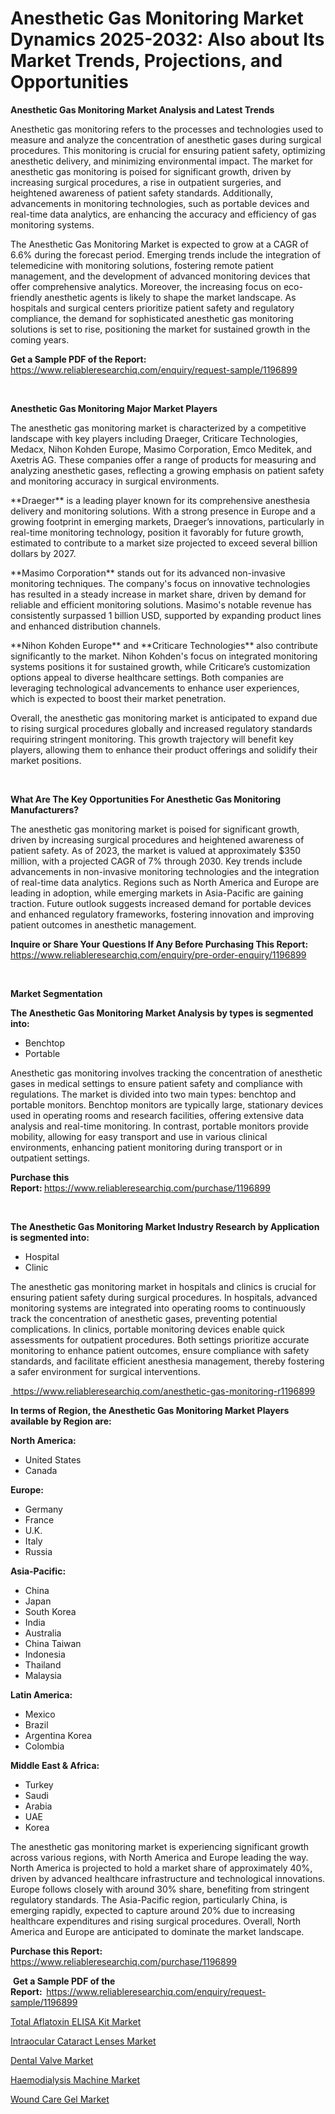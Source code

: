 <p><h1>Anesthetic Gas Monitoring Market Dynamics 2025-2032: Also about Its Market Trends, Projections, and Opportunities</h1></p><p><strong>Anesthetic Gas Monitoring Market Analysis and Latest Trends</strong></p>
<p><p>Anesthetic gas monitoring refers to the processes and technologies used to measure and analyze the concentration of anesthetic gases during surgical procedures. This monitoring is crucial for ensuring patient safety, optimizing anesthetic delivery, and minimizing environmental impact. The market for anesthetic gas monitoring is poised for significant growth, driven by increasing surgical procedures, a rise in outpatient surgeries, and heightened awareness of patient safety standards. Additionally, advancements in monitoring technologies, such as portable devices and real-time data analytics, are enhancing the accuracy and efficiency of gas monitoring systems.</p><p>The Anesthetic Gas Monitoring Market is expected to grow at a CAGR of 6.6% during the forecast period. Emerging trends include the integration of telemedicine with monitoring solutions, fostering remote patient management, and the development of advanced monitoring devices that offer comprehensive analytics. Moreover, the increasing focus on eco-friendly anesthetic agents is likely to shape the market landscape. As hospitals and surgical centers prioritize patient safety and regulatory compliance, the demand for sophisticated anesthetic gas monitoring solutions is set to rise, positioning the market for sustained growth in the coming years.</p></p>
<p><strong>Get a Sample PDF of the Report:&nbsp;</strong> <a href="https://www.reliableresearchiq.com/enquiry/request-sample/1196899?utm_campaign=1906&utm_medium=2&utm_source=Github&utm_content=ia&utm_term=03032025&utm_id=anesthetic-gas-monitoring">https://www.reliableresearchiq.com/enquiry/request-sample/1196899</a></p>
<p>&nbsp;</p>
<p><strong>Anesthetic Gas Monitoring Major Market Players</strong></p>
<p><p>The anesthetic gas monitoring market is characterized by a competitive landscape with key players including Draeger, Criticare Technologies, Medacx, Nihon Kohden Europe, Masimo Corporation, Emco Meditek, and Axetris AG. These companies offer a range of products for measuring and analyzing anesthetic gases, reflecting a growing emphasis on patient safety and monitoring accuracy in surgical environments.</p><p>**Draeger** is a leading player known for its comprehensive anesthesia delivery and monitoring solutions. With a strong presence in Europe and a growing footprint in emerging markets, Draeger’s innovations, particularly in real-time monitoring technology, position it favorably for future growth, estimated to contribute to a market size projected to exceed several billion dollars by 2027.</p><p>**Masimo Corporation** stands out for its advanced non-invasive monitoring techniques. The company's focus on innovative technologies has resulted in a steady increase in market share, driven by demand for reliable and efficient monitoring solutions. Masimo's notable revenue has consistently surpassed 1 billion USD, supported by expanding product lines and enhanced distribution channels.</p><p>**Nihon Kohden Europe** and **Criticare Technologies** also contribute significantly to the market. Nihon Kohden's focus on integrated monitoring systems positions it for sustained growth, while Criticare’s customization options appeal to diverse healthcare settings. Both companies are leveraging technological advancements to enhance user experiences, which is expected to boost their market penetration.</p><p>Overall, the anesthetic gas monitoring market is anticipated to expand due to rising surgical procedures globally and increased regulatory standards requiring stringent monitoring. This growth trajectory will benefit key players, allowing them to enhance their product offerings and solidify their market positions.</p></p>
<p>&nbsp;</p>
<p><strong>What Are The Key Opportunities For Anesthetic Gas Monitoring Manufacturers?</strong></p>
<p><p>The anesthetic gas monitoring market is poised for significant growth, driven by increasing surgical procedures and heightened awareness of patient safety. As of 2023, the market is valued at approximately $350 million, with a projected CAGR of 7% through 2030. Key trends include advancements in non-invasive monitoring technologies and the integration of real-time data analytics. Regions such as North America and Europe are leading in adoption, while emerging markets in Asia-Pacific are gaining traction. Future outlook suggests increased demand for portable devices and enhanced regulatory frameworks, fostering innovation and improving patient outcomes in anesthetic management.</p></p>
<p><strong>Inquire or Share Your Questions If Any Before Purchasing This Report:</strong> <a href="https://www.reliableresearchiq.com/enquiry/pre-order-enquiry/1196899?utm_campaign=1906&utm_medium=2&utm_source=Github&utm_content=ia&utm_term=03032025&utm_id=anesthetic-gas-monitoring">https://www.reliableresearchiq.com/enquiry/pre-order-enquiry/1196899</a></p>
<p>&nbsp;</p>
<p><strong>Market Segmentation</strong></p>
<p><strong>The Anesthetic Gas Monitoring Market Analysis by types is segmented into:</strong></p>
<p><ul><li>Benchtop</li><li>Portable</li></ul></p>
<p><p>Anesthetic gas monitoring involves tracking the concentration of anesthetic gases in medical settings to ensure patient safety and compliance with regulations. The market is divided into two main types: benchtop and portable monitors. Benchtop monitors are typically large, stationary devices used in operating rooms and research facilities, offering extensive data analysis and real-time monitoring. In contrast, portable monitors provide mobility, allowing for easy transport and use in various clinical environments, enhancing patient monitoring during transport or in outpatient settings.</p></p>
<p><strong>Purchase this Report:&nbsp;</strong><a href="https://www.reliableresearchiq.com/purchase/1196899?utm_campaign=1906&utm_medium=2&utm_source=Github&utm_content=ia&utm_term=03032025&utm_id=anesthetic-gas-monitoring">https://www.reliableresearchiq.com/purchase/1196899</a></p>
<p>&nbsp;</p>
<p><strong>The Anesthetic Gas Monitoring Market Industry Research by Application is segmented into:</strong></p>
<p><ul><li>Hospital</li><li>Clinic</li></ul></p>
<p><p>The anesthetic gas monitoring market in hospitals and clinics is crucial for ensuring patient safety during surgical procedures. In hospitals, advanced monitoring systems are integrated into operating rooms to continuously track the concentration of anesthetic gases, preventing potential complications. In clinics, portable monitoring devices enable quick assessments for outpatient procedures. Both settings prioritize accurate monitoring to enhance patient outcomes, ensure compliance with safety standards, and facilitate efficient anesthesia management, thereby fostering a safer environment for surgical interventions.</p></p>
<p><a href="https://www.reliableresearchiq.com/anesthetic-gas-monitoring-r1196899?utm_campaign=1906&utm_medium=2&utm_source=Github&utm_content=ia&utm_term=03032025&utm_id=anesthetic-gas-monitoring">&nbsp;https://www.reliableresearchiq.com/anesthetic-gas-monitoring-r1196899</a></p>
<p><strong>In terms of Region, the Anesthetic Gas Monitoring Market Players available by Region are:</strong></p>
<p>
    <p> <strong> North America: </strong>
        <ul>
            <li>United States</li>
            <li>Canada</li>
        </ul>
        </p> 
    <p> <strong> Europe: </strong>
        <ul>
            <li>Germany</li>
            <li>France</li>
            <li>U.K.</li>
            <li>Italy</li>
            <li>Russia</li>
        </ul>
        </p> 
    <p> <strong> Asia-Pacific: </strong>
        <ul>
            <li>China</li>
            <li>Japan</li>
            <li>South Korea</li>
            <li>India</li>
            <li>Australia</li>
            <li>China Taiwan</li>
            <li>Indonesia</li>
            <li>Thailand</li>
            <li>Malaysia</li>
        </ul>
        </p> 
    <p> <strong> Latin America: </strong>
        <ul>
            <li>Mexico</li>
            <li>Brazil</li>
            <li>Argentina Korea</li>
            <li>Colombia</li>
        </ul>
        </p> 
    <p> <strong> Middle East & Africa: </strong>
        <ul>
            <li>Turkey</li>
            <li>Saudi</li>
            <li>Arabia</li>
            <li>UAE</li>
            <li>Korea</li>
        </ul>
    </p>
    </p>
<p><p>The anesthetic gas monitoring market is experiencing significant growth across various regions, with North America and Europe leading the way. North America is projected to hold a market share of approximately 40%, driven by advanced healthcare infrastructure and technological innovations. Europe follows closely with around 30% share, benefiting from stringent regulatory standards. The Asia-Pacific region, particularly China, is emerging rapidly, expected to capture around 20% due to increasing healthcare expenditures and rising surgical procedures. Overall, North America and Europe are anticipated to dominate the market landscape.</p></p>
<p><strong>Purchase this Report: </strong><a href="https://www.reliableresearchiq.com/purchase/1196899?utm_campaign=1906&utm_medium=2&utm_source=Github&utm_content=ia&utm_term=03032025&utm_id=anesthetic-gas-monitoring">https://www.reliableresearchiq.com/purchase/1196899</a></p>
<p>&nbsp;<strong>Get a Sample PDF of the Report:&nbsp;&nbsp;</strong><a href="https://www.reliableresearchiq.com/enquiry/request-sample/1196899?utm_campaign=1906&utm_medium=2&utm_source=Github&utm_content=ia&utm_term=03032025&utm_id=anesthetic-gas-monitoring">https://www.reliableresearchiq.com/enquiry/request-sample/1196899</a></p>
<p><strong></strong></p>
<p><p><a href="https://github.com/alasmyayock/Market-Research-Report-List-1/blob/main/total-aflatoxin-elisa-kit-market.md?utm_campaign=1906&utm_medium=2&utm_source=Github&utm_content=ia&utm_term=03032025&utm_id=anesthetic-gas-monitoring">Total Aflatoxin ELISA Kit Market</a></p><p><a href="https://github.com/mateyappiazo/Market-Research-Report-List-1/blob/main/intraocular-cataract-lenses-market.md?utm_campaign=1906&utm_medium=2&utm_source=Github&utm_content=ia&utm_term=03032025&utm_id=anesthetic-gas-monitoring">Intraocular Cataract Lenses Market</a></p><p><a href="https://github.com/celpabembes/Market-Research-Report-List-1/blob/main/dental-valve-market.md?utm_campaign=1906&utm_medium=2&utm_source=Github&utm_content=ia&utm_term=03032025&utm_id=anesthetic-gas-monitoring">Dental Valve Market</a></p><p><a href="https://github.com/voetzeszuh/Market-Research-Report-List-1/blob/main/haemodialysis-machine-market.md?utm_campaign=1906&utm_medium=2&utm_source=Github&utm_content=ia&utm_term=03032025&utm_id=anesthetic-gas-monitoring">Haemodialysis Machine Market</a></p><p><a href="https://github.com/gunbybeahmg1/Market-Research-Report-List-1/blob/main/wound-care-gel-market.md?utm_campaign=1906&utm_medium=2&utm_source=Github&utm_content=ia&utm_term=03032025&utm_id=anesthetic-gas-monitoring">Wound Care Gel Market</a></p></p>